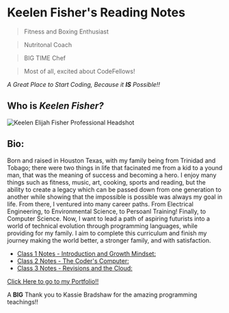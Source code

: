 # Keelen Fisher's Reading Notes
> Fitness and Boxing Enthusiast

> Nutritonal Coach
 
> BIG TIME Chef 

> Most of all, excited about CodeFellows!

*A Great Place to Start Coding, Because it **IS** Possible!!*


## Who is ***Keelen Fisher?***
![Keelen Elijah Fisher Professional Headshot](https://user-images.githubusercontent.com/108201205/176026973-ef9c826d-2de5-4f8f-bcd2-14164141d0a6.jpg)


## Bio:
Born and raised in Houston Texas, with my family being from Trinidad and Tobago; there were two things in life that facinated me from a kid to a yound man, that was the meaning of success and becoming a hero. I enjoy many things such as fitness, music, art, cooking, sports and reading, but the ability to create a legacy which can be passed down from one generation to another while showing that the impossible is possible was always my goal in life. From there, I ventured into many career paths. From Electrical Engineering, to Environmental Science, to Persoanl Training! Finally, to Computer Science. Now, I want to lead a path of aspiring futurists into a world of technical evolution through programming languages, while providing for my family. I aim to complete this curriculum and finish my journey making the world better, a stronger family, and with satisfaction.




- [Class 1 Notes - Introduction and Growth Mindset:](https://keelen-fisher.github.io/reading-notes/Class2Notes)
- [Class 2 Notes - The Coder's Computer:](https://keelen-fisher.github.io/reading-notes/class2notes)
- [Class 3 Notes - Revisions and the Cloud:](https://keelen-fisher.github.io/reading-notes/Class3Notes)


 [Click Here to go to my Portfolio!!](https://github.com/Keelen-Fisher)

A **BIG** Thank you to Kassie Bradshaw for the amazing programming teachings!!



